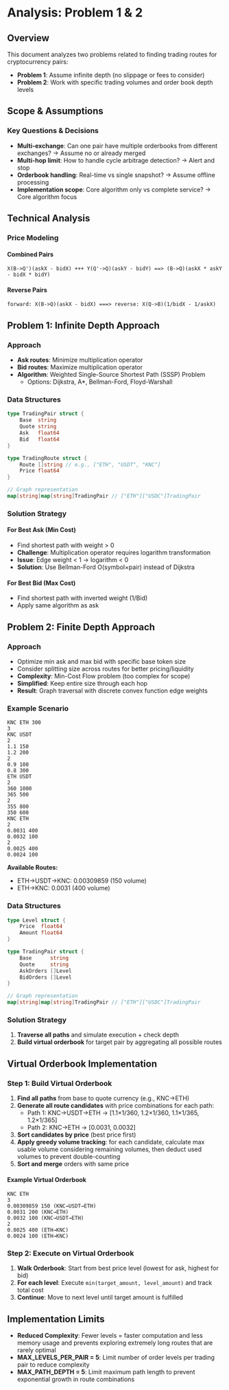 # Analysis: Problem 1 & 2

## Overview

This document analyzes two problems related to finding trading routes for cryptocurrency pairs:

- **Problem 1**: Assume infinite depth (no slippage or fees to consider)
- **Problem 2**: Work with specific trading volumes and order book depth levels

## Scope & Assumptions

### Key Questions & Decisions

- **Multi-exchange**: Can one pair have multiple orderbooks from different exchanges? → Assume no or already merged
- **Multi-hop limit**: How to handle cycle arbitrage detection? → Alert and stop
- **Orderbook handling**: Real-time vs single snapshot? → Assume offline processing
- **Implementation scope**: Core algorithm only vs complete service? → Core algorithm focus

## Technical Analysis

### Price Modeling

#### Combined Pairs
```
X(B->Q')(askX - bidX) +++ Y(Q'->Q)(askY - bidY) ==> (B->Q)(askX * askY - bidX * bidY)
```

#### Reverse Pairs
```
forward: X(B->Q)(askX - bidX) ===> reverse: X(Q->B)(1/bidX - 1/askX)
```

## Problem 1: Infinite Depth Approach

### Approach
- **Ask routes**: Minimize multiplication operator
- **Bid routes**: Maximize multiplication operator
- **Algorithm**: Weighted Single-Source Shortest Path (SSSP) Problem
  - Options: Dijkstra, A*, Bellman-Ford, Floyd-Warshall

### Data Structures

```go
type TradingPair struct {
    Base  string
    Quote string
    Ask   float64
    Bid   float64
}

type TradingRoute struct {
    Route []string // e.g., ["ETH", "USDT", "KNC"]
    Price float64
}

// Graph representation
map[string]map[string]TradingPair // ["ETH"]["USDC"]TradingPair
```

### Solution Strategy

#### For Best Ask (Min Cost)
- Find shortest path with weight > 0
- **Challenge**: Multiplication operator requires logarithm transformation
- **Issue**: Edge weight < 1 → logarithm < 0
- **Solution**: Use Bellman-Ford O(symbol×pair) instead of Dijkstra

#### For Best Bid (Max Cost)
- Find shortest path with inverted weight (1/Bid)
- Apply same algorithm as ask

## Problem 2: Finite Depth Approach

### Approach
- Optimize min ask and max bid with specific base token size
- Consider splitting size across routes for better pricing/liquidity
- **Complexity**: Min-Cost Flow problem (too complex for scope)
- **Simplified**: Keep entire size through each hop
- **Result**: Graph traversal with discrete convex function edge weights

### Example Scenario

```text
KNC ETH 300
3
KNC USDT
2
1.1 150
1.2 200
2
0.9 100
0.8 300
ETH USDT
2
360 1000
365 500
2
355 800
350 600
KNC ETH
2
0.0031 400
0.0032 100
2
0.0025 400
0.0024 100
```

**Available Routes:**
- ETH→USDT→KNC: 0.00309859 (150 volume)
- ETH→KNC: 0.0031 (400 volume)

### Data Structures

```go
type Level struct {
    Price  float64
    Amount float64
}

type TradingPair struct {
    Base      string
    Quote     string
    AskOrders []Level
    BidOrders []Level
}

// Graph representation
map[string]map[string]TradingPair // ["ETH"]["USDC"]TradingPair
```

### Solution Strategy

1. **Traverse all paths** and simulate execution + check depth
2. **Build virtual orderbook** for target pair by aggregating all possible routes

## Virtual Orderbook Implementation

### Step 1: Build Virtual Orderbook

1. **Find all paths** from base to quote currency (e.g., KNC→ETH)
2. **Generate all route candidates** with price combinations for each path:
   - Path 1: KNC→USDT→ETH → [1.1×1/360, 1.2×1/360, 1.1×1/365, 1.2×1/365]
   - Path 2: KNC→ETH → [0.0031, 0.0032]
3. **Sort candidates by price** (best price first)
4. **Apply greedy volume tracking**: for each candidate, calculate max usable volume considering remaining volumes, then deduct used volumes to prevent double-counting
5. **Sort and merge** orders with same price

#### Example Virtual Orderbook
```
KNC ETH
3
0.00309859 150 (KNC→USDT→ETH)
0.0031 200 (KNC→ETH)  
0.0032 100 (KNC→USDT→ETH)
2
0.0025 400 (ETH→KNC)
0.0024 100 (ETH→KNC)
```

### Step 2: Execute on Virtual Orderbook

1. **Walk Orderbook**: Start from best price level (lowest for ask, highest for bid)
2. **For each level**: Execute `min(target_amount, level_amount)` and track total cost
3. **Continue**: Move to next level until target amount is fulfilled

## Implementation Limits
- **Reduced Complexity**: Fewer levels = faster computation and less memory usage and prevents exploring extremely long routes that are rarely optimal
- **MAX_LEVELS_PER_PAIR = 5**: Limit number of order levels per trading pair to reduce complexity
- **MAX_PATH_DEPTH = 5**: Limit maximum path length to prevent exponential growth in route combinations